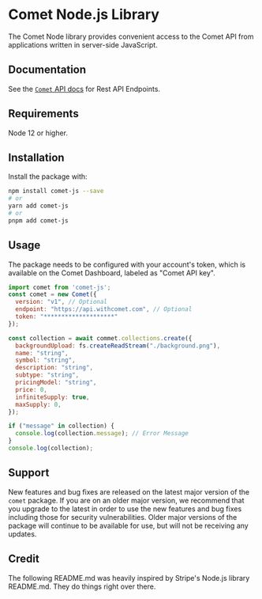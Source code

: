 # Comet Node.js Library

The Comet Node library provides convenient access to the Comet API from
applications written in server-side JavaScript.

## Documentation

See the [`Comet` API docs](https://comet-3.gitbook.io/comet-sdk/reference/comet-sdk-reference/comet-rest-api) for Rest API Endpoints.

## Requirements

Node 12 or higher.

## Installation

Install the package with:

```sh
npm install comet-js --save
# or
yarn add comet-js
# or
pnpm add comet-js
```

## Usage

The package needs to be configured with your account's token, which is
available on the Comet Dashboard, labeled as "Comet API key".

<!-- prettier-ignore -->
```js
import comet from 'comet-js';
const comet = new Comet({
  version: "v1", // Optional
  endpoint: "https://api.withcomet.com", // Optional
  token: "********************"
});

const collection = await commet.collections.create({
  backgroundUpload: fs.createReadStream("./background.png"),
  name: "string",
  symbol: "string",
  description: "string",
  subtype: "string",
  pricingModel: "string",
  price: 0,
  infiniteSupply: true,
  maxSupply: 0,
});

if ("message" in collection) {
  console.log(collection.message); // Error Message
}
console.log(collection);
```

## Support

New features and bug fixes are released on the latest major version of the `comet` package. If you are on an older major version, we recommend that you upgrade to the latest in order to use the new features and bug fixes including those for security vulnerabilities. Older major versions of the package will continue to be available for use, but will not be receiving any updates.

## Credit

The following README.md was heavily inspired by Stripe's Node.js library README.md. They do things right over there.
